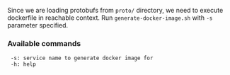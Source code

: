 Since we are loading protobufs from `proto/` directory, we need to execute dockerfile in reachable context. Run `generate-docker-image.sh` with `-s` parameter specified.

### Available commands

```
 -s: service name to generate docker image for
 -h: help
```
